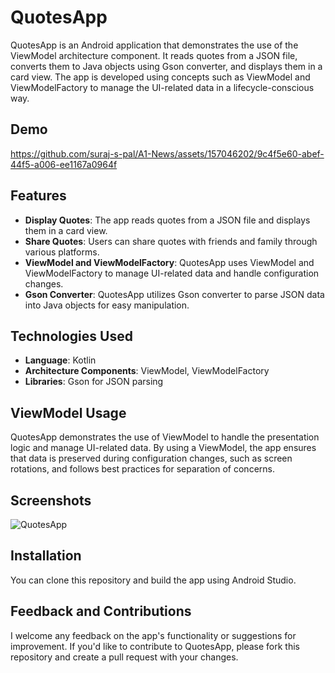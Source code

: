 # QuotesApp

QuotesApp is an Android application that demonstrates the use of the ViewModel architecture component. It reads quotes from a JSON file, converts them to Java objects using Gson converter, and displays them in a card view. The app is developed using concepts such as ViewModel and ViewModelFactory to manage the UI-related data in a lifecycle-conscious way.

## Demo

https://github.com/suraj-s-pal/A1-News/assets/157046202/9c4f5e60-abef-44f5-a006-ee1167a0964f

## Features

- **Display Quotes**: The app reads quotes from a JSON file and displays them in a card view.
- **Share Quotes**: Users can share quotes with friends and family through various platforms.
- **ViewModel and ViewModelFactory**: QuotesApp uses ViewModel and ViewModelFactory to manage UI-related data and handle configuration changes.
- **Gson Converter**: QuotesApp utilizes Gson converter to parse JSON data into Java objects for easy manipulation.

## Technologies Used

- **Language**: Kotlin
- **Architecture Components**: ViewModel, ViewModelFactory
- **Libraries**: Gson for JSON parsing

## ViewModel Usage

QuotesApp demonstrates the use of ViewModel to handle the presentation logic and manage UI-related data. By using a ViewModel, the app ensures that data is preserved during configuration changes, such as screen rotations, and follows best practices for separation of concerns.

## Screenshots

![QuotesApp](https://github.com/suraj-s-pal/QuotesApp/assets/157046202/cfaf36e7-afcf-49a9-a3c9-6a1cb218901e)

## Installation

You can clone this repository and build the app using Android Studio.

## Feedback and Contributions

I welcome any feedback on the app's functionality or suggestions for improvement. If you'd like to contribute to QuotesApp, please fork this repository and create a pull request with your changes.


